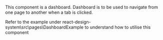This component is a dashboard. Dashboard is to be used to navigate from one page to another when a tab is clicked.

Refer to the example under react-design-system\src\pages\DashboardExample to understand how to utilise this component